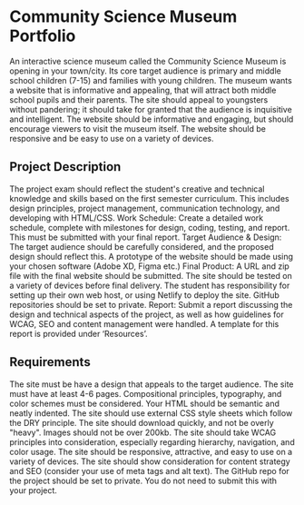 # Community Science Museum Portfolio

An interactive science museum called the Community Science Museum is opening in your town/city. Its core target audience is primary and middle school children (7-15) and families with young children. The museum wants a website that is informative and appealing, that will attract both middle school pupils and their parents. The site should appeal to youngsters without pandering; it should take for granted that the audience is inquisitive and intelligent. The website should be informative and engaging, but should encourage viewers to visit the museum itself. The website should be responsive and be easy to use on a variety of devices.

## Project Description
The project exam should reflect the student's creative and technical knowledge and skills based on the first semester curriculum. This includes design principles, project management, communication technology, and developing with HTML/CSS.
Work Schedule: Create a detailed work schedule, complete with milestones for design, coding, testing, and report. This must be submitted with your final report.
Target Audience & Design: The target audience should be carefully considered, and the proposed design should reflect this. A prototype of the website should be made using your chosen software (Adobe XD, Figma etc.)
Final Product: A URL and zip file with the final website should be submitted. The site should be tested on a variety of devices before final delivery. The student has responsibility for setting up their own web host, or using Netlify to deploy the site. GitHub repositories should be set to private.
Report: Submit a report discussing the design and technical aspects of the project, as well as how guidelines for WCAG, SEO and content management were handled. A template for this report is provided under ‘Resources’.

## Requirements
The site must be have a design that appeals to the target audience.
The site must have at least 4-6 pages.
Compositional principles, typography, and color schemes must be considered.
Your HTML should be semantic and neatly indented.
The site should use external CSS style sheets which follow the DRY principle.
The site should download quickly, and not be overly "heavy". Images should not be over 200kb.
The site should take WCAG principles into consideration, especially regarding hierarchy, navigation, and color usage.
The site should be responsive, attractive, and easy to use on a variety of devices.
The site should show consideration for content strategy and SEO (consider your use of meta tags and alt text).
The GitHub repo for the project should be set to private. You do not need to submit this with your project.
